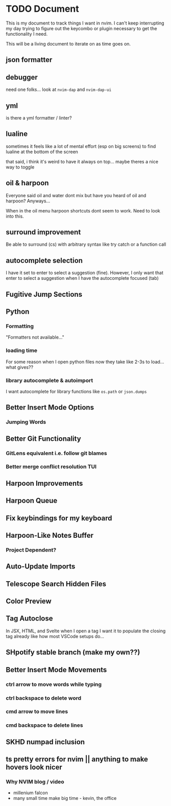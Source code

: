 # TODO Document

This is my document to track things I want in nvim. I can't keep interrupting
my day trying to figure out the keycombo or plugin necessary to get the
functionality I need.

This will be a living document to iterate on as time goes on.

## json formatter

## debugger

need one folks... look at `nvim-dap` and `nvim-dap-ui`

## yml

is there a yml formatter / linter?

## lualine

sometimes it feels like a lot of mental effort (esp on big screens) to find lualine at the bottom of the screen

that said, i think it's weird to have it always on top... maybe theres a nice way to toggle

## oil & harpoon

Everyone said oil and water dont mix but have you heard of oil and harpoon?
Anyways...

When in the oil menu harpoon shortcuts dont seem to work. Need to look into
this.

## surround improvement

Be able to surround (<leader>cs) with arbitrary syntax like try catch or a
function call

## autocomplete selection

I have it set to enter to select a suggestion (fine). However, I only want that
enter to select a suggestion when I have the autocomplete focused (tab)

## Fugitive Jump Sections

## Python

### Formatting

"Formatters not available..."

### loading time

For some reason when I open python files now they take like 2-3s to load...
what gives??

### library autocomplete & autoimport

I want autocomplete for library functions like `os.path` or `json.dumps`

## Better Insert Mode Options

### Jumping Words

## Better Git Functionality

### GitLens equivalent i.e. follow git blames

### Better merge conflict resolution TUI

## Harpoon Improvements

## Harpoon Queue

## Fix keybindings for my keyboard

## Harpoon-Like Notes Buffer

### Project Dependent?

## Auto-Update Imports

## Telescope Search Hidden Files

## Color Preview

## Tag Autoclose

In JSX, HTML, and Svelte when I open a tag I want it to populate the closing
tag already like how most VSCode setups do...

## SHpotify stable branch (make my own??)

## Better Insert Mode Movements

### ctrl arrow to move words while typing

### ctrl backspace to delete word

### cmd arrow to move lines

### cmd backspace to delete lines

## SKHD numpad inclusion

## ts pretty errors for nvim || anything to make hovers look nicer

### Why NVIM blog / video

- millenium falcon
- many small time make big time - kevin, the office
